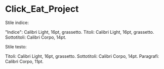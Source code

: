 # Click_Eat_Project
Stile indice:

"Indice":     Calibri Light, 16pt, grassetto.
Titoli:       Calibri Light, 16pt, grassetto.
Sottotitoli:  Calibri Corpo, 14pt.


Stile testo:

Titoli:       Calibri Light, 16pt, grassetto.
Sottotitoli:  Calibri Corpo, 14pt.
Paragrafi:    Calibri Corpo, 11pt.
